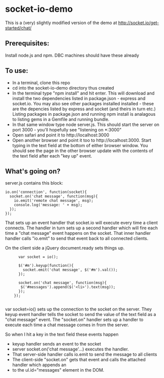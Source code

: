 socket-io-demo
==============

This is a (very) slightly modified version of the demo at http://socket.io/get-started/chat/

## Prerequisites:
Install node.js and npm. DBC machines should have these already

## To use:
-  In a terminal, clone this repo
-  cd into the socket-io-demo directory thus created
-  In the terminal type "npm install" and hit enter. This will download and install the two dependencies listed in package.json - express and socket.io. You may also see other packages installed installed - these are the depencies listed by express and socket (and theirs in turn etc.) Listing packages in package.json and running npm install is analagous to listing gems in a Gemfile and running bundle.
-  In that same window type node server.js. This should start the server on port 3000 - you'll hopefully see "listening on *:3000"
-  Open safari and point it to http://localhost:3000
-  Open another browser and point it too to http://localhost:3000. Start typing in the text field at the bottom of either browser window. You should see the page in the other browser update with the contents of the text field after each "key up" event.

## What's going on?
server.js  contains this block:

```
io.on('connection', function(socket){
  socket.on('chat message', function(msg){
    io.emit('remote chat message', msg);
    console.log('message: ' + msg);
  });
});
```
That sets up an event handler that socket.io will execute every time a client connects. The handler in turn sets up a second handler which will fire each time a "chat message" event happens on the socket. That inner handler handler calls "io.emit" to send that event back to all connected clients.

On the client side a jQuery document.ready sets things up.

```
      var socket = io();

      $('#m').keyup(function(){
        socket.emit('chat message', $('#m').val());
      });

      socket.on('chat message', function(msg){
       $('#messages').append($('<li>').text(msg));
      });
    });


```

var socket=io() sets up the connection to the socket on the server. They keyup event handler tells the socket to send the value of the text field as a "chat message" event. The "socket.on" handler sets up a handler to execute each time a chat message comes in from the server.

So when I hit a key in the text field these events happen
- keyup handler sends an event to the socket
- server socket.on('chat message'...) executes the handler.
- That server-side handler calls io.emit to send the message to all clients
- The client-side "socket.on" gets that event and calls the attached handler which appends an <li> to the ul.id="messages" element in the DOM.






